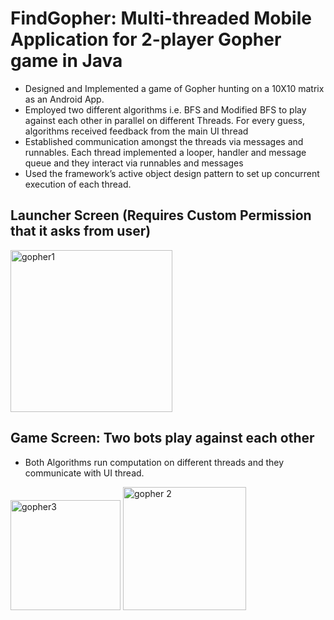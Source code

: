 # FindGopher: Multi-threaded Mobile Application for 2-player Gopher game in Java
- Designed and Implemented a game of Gopher hunting on a 10X10 matrix as an Android App. 
- Employed two different algorithms i.e. BFS and Modified BFS to play against each other in parallel on different Threads. For every guess, algorithms received feedback from the main UI thread 
- Established communication amongst the threads via messages and runnables. Each thread implemented a looper, handler and message queue and they interact via runnables and messages
- Used the framework’s active object design pattern to set up concurrent execution of each thread.

## Launcher Screen (Requires Custom Permission that it asks from user)
<img width="259" alt="gopher1" src="https://github.com/Jaykakkad82/Gopher_game_Mobile_App/assets/97722419/7681c490-6435-47ef-806f-2bd5cd5d482b">

## Game Screen: Two bots play against each other
- Both Algorithms run computation on different threads and they communicate with UI thread.

<img width="176" alt="gopher3" src="https://github.com/Jaykakkad82/Gopher_game_Mobile_App/assets/97722419/c8774215-3ae7-4fb2-b365-a16129a08bf2">

<img width="197" alt="gopher 2" src="https://github.com/Jaykakkad82/Gopher_game_Mobile_App/assets/97722419/bb5d0e22-234a-479a-acf8-8889751703b6">


  

